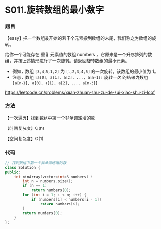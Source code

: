 # S011.旋转数组的最小数字

### 题目

【easy】把一个数组最开始的若干个元素搬到数组的末尾，我们称之为数组的旋转。

给你一个可能存在 重复 元素值的数组 numbers ，它原来是一个升序排列的数组，并按上述情形进行了一次旋转。请返回旋转数组的最小元素。

- 例如，数组 ```[3,4,5,1,2]``` 为 ```[1,2,3,4,5]``` 的一次旋转，该数组的最小值为 1。  
- 注意，数组 ```[a[0], a[1], a[2], ..., a[n-1]]``` 旋转一次 的结果为数组 ```[a[n-1], a[0], a[1], a[2], ..., a[n-2]] ```

<https://leetcode.cn/problems/xuan-zhuan-shu-zu-de-zui-xiao-shu-zi-lcof>

### 方法

【一次遍历】找到数组中第一个非单调递增的数

【时间复杂度】O(n)

【空间复杂度】O(1)

### 代码

```cpp
// 找到数组中第一个非单调递增的数
class Solution {
public:
    int minArray(vector<int>& numbers) {
        int n = numbers.size();
        if (n == 1)
            return numbers[0];
        for (int i = 1; i < n; i++) {
            if (numbers[i] < numbers[i - 1])
                return numbers[i];
        }
        return numbers[0];
    }
};
```

